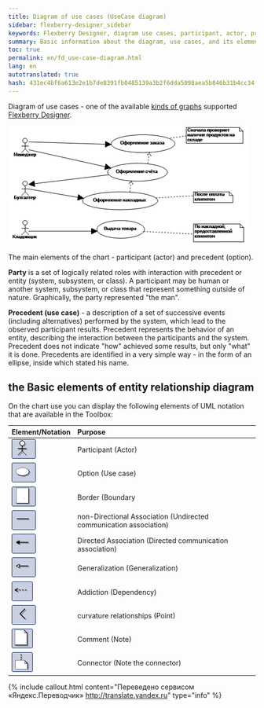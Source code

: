 ```yaml
--- 
title: Diagram of use cases (UseCase diagram) 
sidebar: flexberry-designer_sidebar 
keywords: Flexberry Designer, diagram use cases, participant, actor, precedent 
summary: Basic information about the diagram, use cases, and its elements 
toc: true 
permalink: en/fd_use-case-diagram.html 
lang: en 
autotranslated: true 
hash: 431ec4bf6a613e2e1b7de8391fb0485139a3b2f6dda5098aea5b846b31b4cc34 
--- 
```


Diagram of use cases - one of the available [kinds of graphs](fd_editing-diagram.html) supported [Flexberry Designer](fd_landing_page.html). 

![](/images/pages/products/flexberry-designer/diagram/use-case-diagram.png) 

The main elements of the chart - participant (actor) and precedent (option). 

**Party** is a set of logically related roles with interaction with precedent or entity (system, subsystem, or class). A participant may be human or another system, subsystem, or class that represent something outside of nature. Graphically, the party represented "the man". 

**Precedent (use case)** - a description of a set of successive events (including alternatives) performed by the system, which lead to the observed participant results. Precedent represents the behavior of an entity, describing the interaction between the participants and the system. Precedent does not indicate "how" achieved some results, but only "what" it is done. Precedents are identified in a very simple way - in the form of an ellipse, inside which stated his name. 

## the Basic elements of entity relationship diagram 

On the chart use you can display the following elements of UML notation that are available in the Toolbox: 

Element/Notation | Purpose 
:---------------------|:----------------------------------------------------- 
![](/images/pages/products/flexberry-designer/diagram/actor.jpg) | Participant (Actor) 
![](/images/pages/products/flexberry-designer/diagram/usecase.jpg) | Option (Use case) 
![](/images/pages/products/flexberry-designer/diagram/boundary.jpg) | Border (Boundary 
![](/images/pages/products/flexberry-designer/diagram/assoc.jpg) | non-Directional Association (Undirected communication association) 
![](/images/pages/products/flexberry-designer/diagram/dircomm.jpg) | Directed Association (Directed communication association) 
![](/images/pages/products/flexberry-designer/diagram/inheritance.jpg) | Generalization (Generalization) 
![](/images/pages/products/flexberry-designer/diagram/objectflow.jpg) | Addiction (Dependency) 
![](/images/pages/products/flexberry-designer/diagram/corner.jpg) | curvature relationships (Point) 
![](/images/pages/products/flexberry-designer/diagram/note.jpg) | Comment (Note) 
![](/images/pages/products/flexberry-designer/diagram/noteconn.jpg) | Connector (Note the connector) 



{% include callout.html content="Переведено сервисом «Яндекс.Переводчик» <http://translate.yandex.ru>" type="info" %}